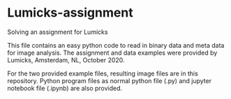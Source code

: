# Lumicks-assignment
Solving an assignment for Lumicks

This file contains an easy python code to read in binary data and meta data for image analysis. The assignment and data examples were provided by Lumicks, Amsterdam, NL, October 2020.

For the two provided example files, resulting image files are in this repository.
Python program files as normal python file (.py) and jupyter notebook file (.ipynb) are also provided.

